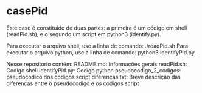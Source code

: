 # casePid
Este case é constituído de duas partes: a primeira é um código em shell (readPid.sh), e o segundo um script em python3 (identify.py). 

Para executar o arquivo shell, use a linha de comando: 
./readPid.sh 
Para executar o arquivo python, use a linha de comando: 
python3 identifyPid.py. 

Nesse repositorio contém:
README.md: Informações gerais
readPid.sh: Codigo shell
identifyPid.py: Codigo python 
pseudocodigo_2_codigos: pseudocodico dos codigos script 
diferenças.txt: Breve descrição das diferenças entre o pseudocodigo e os codigos script 
